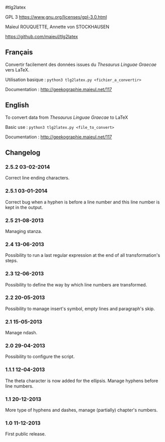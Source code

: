 #tlg2latex

GPL 3 https://www.gnu.org/licenses/gpl-3.0.html

Maïeul ROUQUETTE, Annette von STOCKHAUSEN

https://github.com/maieul/tlg2latex

## Français
Convertir facilement des données issues du *Thesaurus Linguae Graecae* vers LaTeX.

Utilisation basique : ```python3 tlg2latex.py <fichier_a_convertir>```

Documentation : http://geekographie.maieul.net/117

## English
To convert data from *Thesaurus Linguae Graecae* to LaTeX

Basic use : ```python3 tlg2latex.py <file_to_convert>```

Documentation : http://geekographie.maieul.net/117

## Changelog 

### 2.5.2 03-02-2014

Correct line ending characters.

### 2.5.1 03-01-2014

Correct bug when a hyphen is before a line number and this line number is kept in the output.

### 2.5 21-08-2013

Managing stanza.

### 2.4 13-06-2013

Possibility to run a last regular expression at the end of all transformation's steps.

### 2.3 12-06-2013

Possibility to define the way by which line numbers are transformed.

### 2.2 20-05-2013

Possibility to manage insert's symbol, empty lines and paragraph's skip.

### 2.1 15-05-2013

Manage ndash.


### 2.0 29-04-2013

Possibility to configure the script.

### 1.1.1 12-04-2013

The theta character is now added for the ellipsis. Manage hyphens before line numbers.

### 1.1 20-12-2013

More type of hyphens and dashes, manage (partially) chapter's numbers.

### 1.0 11-12-2013

First public release.

